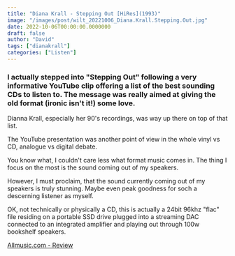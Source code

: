 ```yaml
---
title: "Diana Krall - Stepping Out [HiRes](1993)"
image: "/images/post/wilt_20221006_Diana.Krall.Stepping.Out.jpg"
date: 2022-10-06T00:00:00.0000000
draft: false
author: "David"
tags: ["dianakrall"]
categories: ["Listen"]
---
```

### I actually stepped into "Stepping Out" following a very informative YouTube clip offering a list of the best sounding CDs to listen to. The message was really aimed at giving the old format (ironic isn't it!) some love.

 Dianna Krall, especially her 90's recordings, was way up there on top of that list.

 The YouTube presentation was another point of view in the whole vinyl vs CD, analogue vs digital debate.

 You know what, I couldn't care less what format music comes in. The thing I focus on the most is the sound coming out of my speakers.

 However, I must proclaim, that the sound currently coming out of my speakers is truly stunning. Maybe even peak goodness for soch a descerning listener as myself. 

 OK, not technically or physically a CD, this is actually a 24bit 96khz "flac" file residing on a portable SSD drive plugged into a streaming DAC connected to an integrated amplifier and playing out through 100w bookshelf speakers.

 [Allmusic.com - Review](https://www.allmusic.com/album/only-trust-your-heart-mw0000627819)